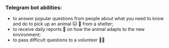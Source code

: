 ### Telegram bot abilities:
- to answer popular questions from people about what you need to know and do to pick up an animal 🐱 🐶 from a shelter;
- to receive daily reports 📄 on how the animal adapts to the new environment;
- to pass difficult questions to a volunteer 🙋🏻